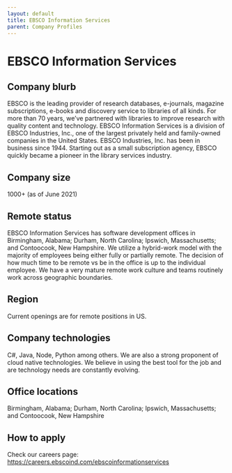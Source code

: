 ```yaml
---
layout: default
title: EBSCO Information Services
parent: Company Profiles
---
```


# EBSCO Information Services

## Company blurb

EBSCO is the leading provider of research databases, e-journals, magazine subscriptions, e-books and discovery service to libraries of all kinds. For more than 70 years, we’ve partnered with libraries to improve research with quality content and technology. EBSCO Information Services is a division of EBSCO Industries, Inc., one of the largest privately held and family-owned companies in the United States. EBSCO Industries, Inc. has been in business since 1944. Starting out as a small subscription agency, EBSCO quickly became a pioneer in the library services industry.

## Company size

1000+ (as of June 2021)

## Remote status

EBSCO Information Services has software development offices in Birmingham, Alabama; Durham, North Carolina; Ipswich, Massachusetts; and Contoocook, New Hampshire.  We utilize a hybrid-work model with the majority of employees being either fully or partially remote. The decision of how much time to be remote vs be in the office is up to the individual employee. We have a very mature remote work culture and teams routinely work across geographic boundaries.

## Region

Current openings are for remote positions in US.

## Company technologies

C#, Java, Node, Python among others. We are also a strong proponent of cloud native technologies. We believe in using the best tool for the job and are technology needs are constantly evolving.

## Office locations

Birmingham, Alabama; Durham, North Carolina; Ipswich, Massachusetts; and Contoocook, New Hampshire

## How to apply

Check our careers page: https://careers.ebscoind.com/ebscoinformationservices
